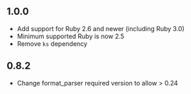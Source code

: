 ## 1.0.0
* Add support for Ruby 2.6 and newer (including Ruby 3.0)
* Minimum supported Ruby is now 2.5
* Remove `ks` dependency

## 0.8.2
* Change format_parser required version to allow > 0.24
